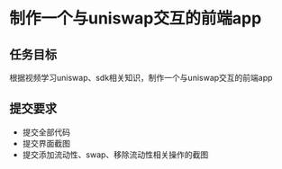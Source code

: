 # 制作一个与uniswap交互的前端app
## 任务目标
根据视频学习uniswap、sdk相关知识，制作一个与uniswap交互的前端app
## 提交要求
- 提交全部代码
- 提交界面截图
- 提交添加流动性、swap、移除流动性相关操作的截图
